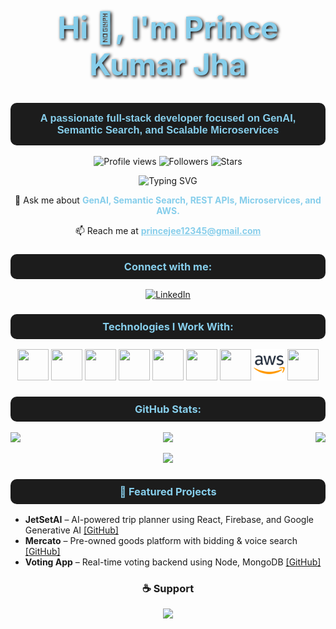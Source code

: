 <!-- Header with Cool GIF -->
<h1 align="center" style="font-size: 48px; color: #87ceeb; text-shadow: 2px 2px 5px #000;">Hi 👋, I'm Prince Kumar Jha</h1>
<h3 align="center" style="font-family: 'Arial', sans-serif; background-color: #1c1c1c; padding: 15px; border-radius: 10px; color: #87ceeb;">A passionate full-stack developer focused on GenAI, Semantic Search, and Scalable Microservices</h3>

<p align="center">
  <img src="https://komarev.com/ghpvc/?username=princejee1013&label=Profile%20views&color=87ceeb&style=flat" alt="Profile views" />
  <img src="https://img.shields.io/github/followers/princejee1013?label=Follow%20Me&color=87ceeb&style=flat-square" alt="Followers" />
  <img src="https://img.shields.io/github/stars/princejee1013?label=Stars&color=87ceeb&style=flat-square" alt="Stars" />
</p>

<div align="center">
  <img src="https://readme-typing-svg.herokuapp.com?font=Fira+Code&color=87CEEB&size=22&center=true&vCenter=true&width=550&lines=GenAI+Engineer;Microservices+Developer;Semantic+Search+Specialist;Open+Source+Contributor" alt="Typing SVG" />
</div>

<p align="center">💬 Ask me about <strong style="color:#87ceeb;">GenAI, Semantic Search, REST APIs, Microservices, and AWS.</strong></p>
<p align="center">📫 Reach me at <strong><a href="mailto:princejee12345@gmail.com" style="color: #87ceeb;">princejee12345@gmail.com</a></strong></p>

<h3 align="center" style="background-color: #1c1c1c; padding: 10px; border-radius: 10px; color: #87ceeb;">Connect with me:</h3>
<p align="center">
  <a href="https://www.linkedin.com/in/prince-kumar-jha-2a0929101" target="_blank">
    <img src="https://img.shields.io/badge/LinkedIn-%230077B5.svg?style=for-the-badge&logo=linkedin&logoColor=white" alt="LinkedIn">
  </a>
</p>

<h3 align="center" style="background-color: #1c1c1c; padding: 10px; border-radius: 10px; color: #87ceeb;">Technologies I Work With:</h3>
<p align="center">
  <img src="https://cdn.jsdelivr.net/gh/devicons/devicon/icons/react/react-original.svg" width="50" height="50"/>
  <img src="https://cdn.jsdelivr.net/gh/devicons/devicon/icons/nodejs/nodejs-original.svg" width="50" height="50"/>
  <img src="https://cdn.jsdelivr.net/gh/devicons/devicon/icons/express/express-original.svg" width="50" height="50"/>
  <img src="https://cdn.jsdelivr.net/gh/devicons/devicon/icons/mongodb/mongodb-original.svg" width="50" height="50"/>
  <img src="https://cdn.jsdelivr.net/gh/devicons/devicon/icons/python/python-original.svg" width="50" height="50"/>
  <img src="https://cdn.jsdelivr.net/gh/devicons/devicon/icons/java/java-original.svg" width="50" height="50"/>
  <img src="https://cdn.jsdelivr.net/gh/devicons/devicon/icons/docker/docker-original.svg" width="50" height="50"/>
  <img src="https://raw.githubusercontent.com/devicons/devicon/master/icons/amazonwebservices/amazonwebservices-original-wordmark.svg" width="50" height="50"/>
  <img src="https://cdn.jsdelivr.net/gh/devicons/devicon/icons/mysql/mysql-original.svg" width="50" height="50"/>
</p>

<h3 align="center" style="background-color: #1c1c1c; padding: 10px; border-radius: 10px; color: #87ceeb;">GitHub Stats:</h3>
<p align="center">
  <img align="left" src="https://github-readme-stats.vercel.app/api/top-langs/?username=princejee1013&layout=compact&bg_color=0d1117&title_color=87ceeb&text_color=ffffff&hide_border=true" />
  <img align="right" src="https://github-readme-stats.vercel.app/api?username=princejee1013&show_icons=true&bg_color=0d1117&title_color=87ceeb&text_color=ffffff&hide_border=true" />
</p>

<p align="center">
  <img src="https://github-readme-streak-stats.herokuapp.com/?user=princejee1013&theme=dark&background=0d1117&stroke=87ceeb&ring=87ceeb&currStreakNum=ffffff&sideNums=ffffff&currStreakLabel=87ceeb&sideLabels=87ceeb&dates=ffffff" />
</p>

<p align="center">
  <img src="https://github-readme-activity-graph.vercel.app/graph?username=princejee1013&custom_title=Prince's%20Contribution%20Graph&bg_color=0d1117&color=87ceeb&line=87ceeb&point=ffffff&area=true&hide_border=true" />
</p>

<h3 align="center" style="background-color: #1c1c1c; padding: 10px; border-radius: 10px; color: #87ceeb;">🚀 Featured Projects</h3>
<ul>
  <li><strong>JetSetAI</strong> – AI-powered trip planner using React, Firebase, and Google Generative AI <a href="https://github.com/your-username/jetsetai">[GitHub]</a></li>
  <li><strong>Mercato</strong> – Pre-owned goods platform with bidding & voice search <a href="https://github.com/your-username/project-a">[GitHub]</a></li>
  <li><strong>Voting App</strong> – Real-time voting backend using Node, MongoDB <a href="https://github.com/your-username/project-b">[GitHub]</a></li>
</ul>

<h3 align="center">☕ Support</h3>
<p align="center">
  <a href="https://www.buymeacoffee.com/princejee1013" target="_blank">
    <img src="https://img.shields.io/badge/Buy_Me_A_Coffee-%23FFDD00.svg?style=for-the-badge&logo=buy-me-a-coffee&logoColor=black" />
  </a>
</p>
